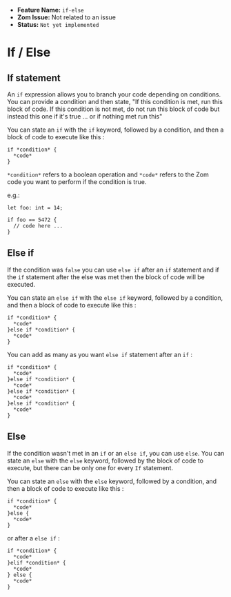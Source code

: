 - **Feature Name:** `if-else` 
- **Zom Issue:** Not related to an issue 
- **Status:** `Not yet implemented`

# If / Else

## If statement

An `if` expression allows you to branch your code depending on conditions. You can provide a condition and then state, "If this condition is met, run this block of code. If this condition is not met, do not run this block of code but instead this one if it's true ... or if nothing met run this"

You can state an `if` with the `if` keyword, followed by a condition, and then a block of code to execute like this :

``` 
if *condition* {
  *code*
}
```
`*condition*` refers to a boolean operation and `*code*` refers to the Zom code you want to perform if the condition is true.

e.g.:
```
let foo: int = 14;

if foo == 5472 {
  // code here ...
}
```
## Else if

If the condition was `false` you can use `else if` after an `if` statement and if the `if` statement after the else was met then the block of code will be executed. 

You can state an `else if` with the `else if` keyword, followed by a condition, and then a block of code to execute like this :

```
if *condition* {
  *code*
}else if *condition* {
  *code*
}
```

You can add as many as you want `else if` statement after an `if` :
```
if *condition* {
  *code*
}else if *condition* {
  *code*
}else if *condition* {
  *code*
}else if *condition* {
  *code*
}
```

## Else

If the condition wasn't met in an `if` or an `else if`, you can use `else`. You can state an `else` with the `else` keyword, followed by the block of code to execute, but there can be only one for every `If` statement.

You can state an `else` with the `else` keyword, followed by a condition, and then a block of code to execute like this :

```
if *condition* {
  *code*
}else {
  *code*
}
```

or after a `else if` :

```
if *condition* {
  *code*
}elif *condition* {
  *code*
} else {
  *code*
}
```